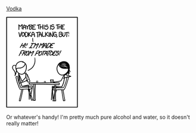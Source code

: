 [Vodka](https://xkcd.com/1528)

![Vodka](./random_comic.png)

Or whatever's handy! I'm pretty much pure alcohol and water, so it doesn't really matter!

